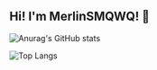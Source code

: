 ## Hi! I'm MerlinSMQWQ! 👋
![Anurag's GitHub stats](https://github-readme-stats.vercel.app/api?username=MerlinSMQWQ&show_icons=true&theme=algolia&random=123)

![Top Langs](https://github-readme-stats.vercel.app/api/top-langs/?username=MerlinSMQWQ&show_icons=true&theme=algolia&random=123)
<!--
**MerlinSMQWQ/MerlinSMQWQ** is a ✨ _special_ ✨ repository because its `README.md` (this file) appears on your GitHub profile.

Here are some ideas to get you started:

- 🔭 I’m currently working on ...
- 🌱 I’m currently learning ...
- 👯 I’m looking to collaborate on ...
- 🤔 I’m looking for help with ...
- 💬 Ask me about ...
- 📫 How to reach me: ...
- 😄 Pronouns: ...
- ⚡ Fun fact: ...
-->

